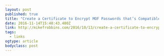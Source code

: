 ```yaml
---
layout: post 
published: true 
title: "Create a Certificate to Encrypt MOF Passwords that’s Compatible with DSC in PowerShell version 5.0 – Mike F Robbins" 
date: 2016-11-14T15:48:43.480Z 
link: http://mikefrobbins.com/2016/10/13/create-a-certificate-to-encrypt-mof-passwords-thats-compatible-with-dsc-in-powershell-version-5-0/ 
tags:
  - links
ogtype: article 
bodyclass: post 
---
```


